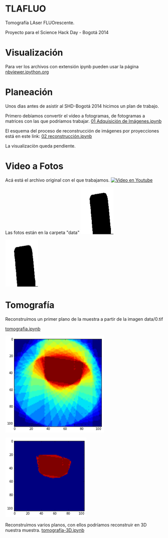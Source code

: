 # TLAFLUO

Tomografía LAser FLUOrescente.

Proyecto para el Science Hack Day - Bogotá 2014

# Visualización

Para ver los archivos con extensión ipynb pueden usar la página [nbviewer.ipython.org](http://nbviewer.ipython.org/)

# Planeación

Unos dìas antes de asistir al SHD-Bogotá 2014 hicimos un plan de trabajo.

Primero debíamos convertir el vídeo a fotogramas, de fotogramas a matrices con las que podríamos trabajar.
[01 Adquisición de Imágenes.ipynb](http://nbviewer.ipython.org/github/flgomezc/tlafluo/blob/master/01%20Adquisicion%20de%20Imagenes.ipynb)

El esquema del proceso de reconstrucción de imágenes por proyecciones está en este link: [02 reconstrucción.ipynb](http://nbviewer.ipython.org/github/flgomezc/tlafluo/blob/master/02%20reconstrucci%C3%B3n.ipynb)

La visualizaciòn queda pendiente.

# Video a Fotos

Acá está el archivo original con el que trabajamos.
[![Vídeo en Youtube](http://img.youtube.com/vi/gh1sMMadxtc/0.jpg)](http://www.youtube.com/watch?v=gh1sMMadxtc)

Las fotos están en la carpeta "data"
![img/result.gif](https://github.com/flgomezc/tlafluo/raw/master/img/result.gif "Imágenes limpías para reconstruir")

![data/o.tif](https://github.com/flgomezc/tlafluo/raw/master/data/0.tif "Imagen limpia formato tif")


# Tomografía

Reconstruímos un primer plano de la muestra a partir de  la imagen data/0.tif

[tomografia.ipynb](http://nbviewer.ipython.org/github/flgomezc/tlafluo/blob/master/tomografia.ipynb)

![img/tomo1.png](https://github.com/flgomezc/tlafluo/raw/master/img/tomo1.png "Imagen reconstruida 1")

![img/tomo2.png](https://github.com/flgomezc/tlafluo/raw/master/img/tomo2.png "Imagen reconstruida y limpia")


Reconstruìmos varios planos, con ellos podríamos reconstruir en 3D nuestra muestra. [tomografía-3D.ipynb](http://nbviewer.ipython.org/github/flgomezc/tlafluo/blob/master/tomografia-3D.ipynb)
